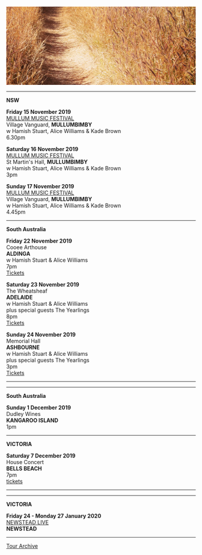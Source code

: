 ![](data/image/news/tourbanner2.jpg)

* * * * *

**NSW**

**Friday 15 November 2019**\
[MULLUM MUSIC FESTIVAL](https://www.mullummusicfestival.com/)\
Village Vanguard, **MULLUMBIMBY**\
w Hamish Stuart, Alice Williams & Kade Brown\
6.30pm

**Saturday 16 November 2019**\
[MULLUM MUSIC FESTIVAL](https://www.mullummusicfestival.com/)\
St Martin's Hall, **MULLUMBIMBY**\
w Hamish Stuart, Alice Williams & Kade Brown\
3pm

**Sunday 17 November 2019**\
[MULLUM MUSIC FESTIVAL](https://www.mullummusicfestival.com/)\
Village Vanguard, **MULLUMBIMBY**\
w Hamish Stuart, Alice Williams & Kade Brown\
4.45pm

* * * * *

**South Australia**

**Friday 22 November 2019**\
Cooee Arthouse\
**ALDINGA**\
w Hamish Stuart & Alice Williams\
7pm\
[Tickets](https://www.eventbrite.com.au/e/lucie-thorne-kitty-frank-album-launch-tickets-65167321212)

**Saturday 23 November 2019**\
The Wheatsheaf\
**ADELAIDE**\
w Hamish Stuart & Alice Williams\
plus special guests The Yearlings\
8pm\
[Tickets](http://www.trybooking.com/BEAUJ)

**Sunday 24 November 2019**\
Memorial Hall\
**ASHBOURNE**\
w Hamish Stuart & Alice Williams\
plus special guests The Yearlings\
3pm\
[Tickets](http://www.trybooking.com/BEAUK)

* * * * *
* * * * *

**South Australia**

**Sunday 1 December 2019**\
Dudley Wines\
**KANGAROO ISLAND**\
1pm

* * * * *

**VICTORIA**

**Saturday 7 December 2019**\
House Concert\
**BELLS BEACH**\
7pm\
[tickets](http://www.trybooking.com/BGMMD)
 
* * * * *
* * * * *

**VICTORIA**

**Friday 24 - Monday 27 January 2020**\
[NEWSTEAD LIVE](https://www.newsteadlive.com)\
**NEWSTEAD**  

* * * * *

[Tour Archive](tour/archive)
